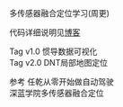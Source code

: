 多传感器融合定位学习(周更)


代码详细说明见[博客](https://blog.csdn.net/weixin_37684239/article/details/126571774?spm=1001.2014.3001.5502)

Tag v1.0 惯导数据可视化   
Tag v2.0 DNT局部地图定位


参考
任乾从零开始做自动驾驶  
深蓝学院多传感器融合定位
